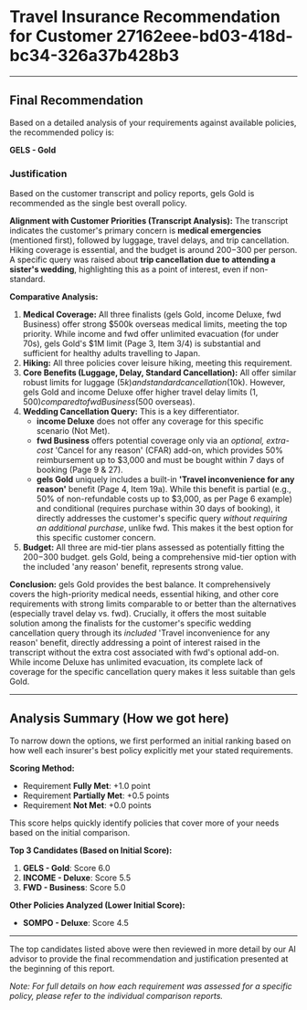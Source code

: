 # Travel Insurance Recommendation for Customer 27162eee-bd03-418d-bc34-326a37b428b3

---

## Final Recommendation
Based on a detailed analysis of your requirements against available policies, the recommended policy is:

**GELS - Gold**

### Justification
Based on the customer transcript and policy reports, gels Gold is recommended as the single best overall policy.

**Alignment with Customer Priorities (Transcript Analysis):**
The transcript indicates the customer's primary concern is **medical emergencies** (mentioned first), followed by luggage, travel delays, and trip cancellation. Hiking coverage is essential, and the budget is around $200-$300 per person. A specific query was raised about **trip cancellation due to attending a sister's wedding**, highlighting this as a point of interest, even if non-standard.

**Comparative Analysis:**
1.  **Medical Coverage:** All three finalists (gels Gold, income Deluxe, fwd Business) offer strong $500k overseas medical limits, meeting the top priority. While income and fwd offer unlimited evacuation (for under 70s), gels Gold's $1M limit (Page 3, Item 3/4) is substantial and sufficient for healthy adults travelling to Japan.
2.  **Hiking:** All three policies cover leisure hiking, meeting this requirement.
3.  **Core Benefits (Luggage, Delay, Standard Cancellation):** All offer similar robust limits for luggage ($5k) and standard cancellation ($10k). However, gels Gold and income Deluxe offer higher travel delay limits ($1,500) compared to fwd Business ($500 overseas).
4.  **Wedding Cancellation Query:** This is a key differentiator. 
    *   **income Deluxe** does not offer any coverage for this specific scenario (Not Met).
    *   **fwd Business** offers potential coverage only via an *optional, extra-cost* 'Cancel for any reason' (CFAR) add-on, which provides 50% reimbursement up to $3,000 and must be bought within 7 days of booking (Page 9 & 27).
    *   **gels Gold** uniquely includes a built-in **'Travel inconvenience for any reason'** benefit (Page 4, Item 19a). While this benefit is partial (e.g., 50% of non-refundable costs up to $3,000, as per Page 6 example) and conditional (requires purchase within 30 days of booking), it directly addresses the customer's specific query *without requiring an additional purchase*, unlike fwd. This makes it the best option for this specific customer concern.
5.  **Budget:** All three are mid-tier plans assessed as potentially fitting the $200-$300 budget. gels Gold, being a comprehensive mid-tier option with the included 'any reason' benefit, represents strong value.

**Conclusion:**
gels Gold provides the best balance. It comprehensively covers the high-priority medical needs, essential hiking, and other core requirements with strong limits comparable to or better than the alternatives (especially travel delay vs. fwd). Crucially, it offers the most suitable solution among the finalists for the customer's specific wedding cancellation query through its *included* 'Travel inconvenience for any reason' benefit, directly addressing a point of interest raised in the transcript without the extra cost associated with fwd's optional add-on. While income Deluxe has unlimited evacuation, its complete lack of coverage for the specific cancellation query makes it less suitable than gels Gold.

---

## Analysis Summary (How we got here)
To narrow down the options, we first performed an initial ranking based on how well each insurer's best policy explicitly met your stated requirements.

**Scoring Method:**
- Requirement **Fully Met**: +1.0 point
- Requirement **Partially Met**: +0.5 points
- Requirement **Not Met**: +0.0 points

This score helps quickly identify policies that cover more of your needs based on the initial comparison.

**Top 3 Candidates (Based on Initial Score):**
1. **GELS - Gold**: Score 6.0
2. **INCOME - Deluxe**: Score 5.5
3. **FWD - Business**: Score 5.0

**Other Policies Analyzed (Lower Initial Score):**
- **SOMPO - Deluxe**: Score 4.5

---

The top candidates listed above were then reviewed in more detail by our AI advisor to provide the final recommendation and justification presented at the beginning of this report.

*Note: For full details on how each requirement was assessed for a specific policy, please refer to the individual comparison reports.*